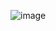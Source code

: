 ![image](https://user-images.githubusercontent.com/111052779/205130420-e1f6286a-ccb0-44db-a9bb-afc212d08272.png)
